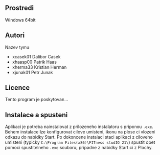 Prostredi
---------

Windows 64bit

Autori
------

Nazev tymu
- xcasek01 Dalibor Casek
- xhaasp00 Patrik Haas 
- xherma33 Kristian Herman 
- xjunak01 Petr Junak

Licence
-------

Tento program je poskytovan...

Instalace a spusteni
--------

Aplikaci je potreba nainstalovat z prilozeneho instalatoru s priponou `.exe`. Behem instalace lze konfigurovat cilove umisteni, ikonu na plose ci vlozeni odkazu do nabidky Start. Po dokoncene instalaci staci aplikaci z ciloveho umisteni (typicky `C:\Program Files(x86)\FITness studIO 21\`) spustit opet pomoci spustitelneho `.exe` souboru, pripadne z nabidky Start ci z Plochy.
